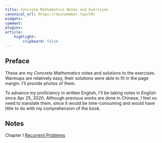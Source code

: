 ```yaml
---
title: Concrete Mathematics Notes and Exercises
canonical_url: https://duinomaker.top/CM/
widgets:
comment:
plugins:
article:
    highlight:
        clipboard: false
---
```


## Preface

These are my *Concrete Mathematics* notes and solutions to the exercises. Warmups are relatively easy, their solutions were able to fit in the page margin. I'll provide photos of them.

To advance my proficiency in written English, I'll be taking notes in English since Apr 25, 2020. Although previous works are done in Chinese, I feel no need to translate them, since it would be time-consuming and would have little to do with my comprehension of the book.

## Notes

<span class="mono rigid">Chapter I&nbsp;</span><a href="/CM/notes/1/" target="_self">Recurrent Problems</a>

<!-- ## Exercises

<span class="mono rigid">Chapter I&nbsp;</span><a href="/CM/exercises/1/" target="_self">Recurrent Problems</a> -->